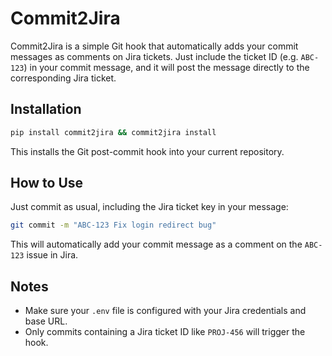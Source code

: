 
# Commit2Jira

Commit2Jira is a simple Git hook that automatically adds your commit messages as comments on Jira tickets. Just include the ticket ID (e.g. `ABC-123`) in your commit message, and it will post the message directly to the corresponding Jira ticket.

##  Installation

```bash
pip install commit2jira && commit2jira install
```

This installs the Git post-commit hook into your current repository.

##  How to Use

Just commit as usual, including the Jira ticket key in your message:

```bash
git commit -m "ABC-123 Fix login redirect bug"
```

 This will automatically add your commit message as a comment on the `ABC-123` issue in Jira.

##  Notes

- Make sure your `.env` file is configured with your Jira credentials and base URL.
- Only commits containing a Jira ticket ID like `PROJ-456` will trigger the hook.
